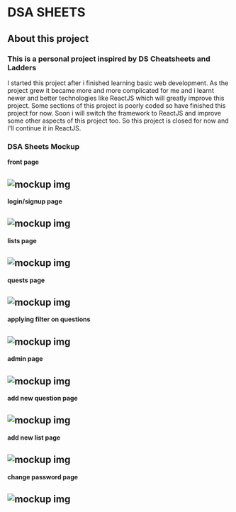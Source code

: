 # DSA SHEETS

## About this project

### This is a personal project inspired by DS Cheatsheets and Ladders

I started this project after i finished learning basic web development. As the project grew it became more and more complicated for me and i learnt newer and better technologies like ReactJS which will greatly improve this project. Some sections of this project is poorly coded so have finished this project for now.
Soon i will switch the framework to ReactJS and improve some other aspects of this project too. So this project is closed for now and I'll continue it in ReactJS.

### DSA Sheets Mockup

**front page**

## ![mockup img](mockup/frontpage.png)

**login/signup page**

## ![mockup img](mockup/login.png)

**lists page**

## ![mockup img](mockup/alllists.png)

**quests page**

## ![mockup img](mockup/quests.png)

**applying filter on questions**

## ![mockup img](mockup/sorting.png)

**admin page**

## ![mockup img](mockup/admin.png)

**add new question page**

## ![mockup img](mockup/addquest.png)

**add new list page**

## ![mockup img](mockup/addlist.png)

**change password page**

## ![mockup img](mockup/changepwd.png)
